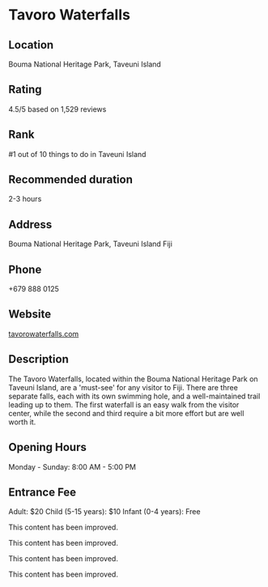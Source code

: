
# Tavoro Waterfalls

## Location

Bouma National Heritage Park, Taveuni Island

## Rating

4.5/5 based on 1,529 reviews

## Rank

#1 out of 10 things to do in Taveuni Island

## Recommended duration

2-3 hours

## Address

Bouma National Heritage Park, Taveuni Island Fiji

## Phone

+679 888 0125

## Website

[tavorowaterfalls.com](http://www.tavorowaterfalls.com)

## Description

The Tavoro Waterfalls, located within the Bouma National Heritage Park on Taveuni Island, are a 'must-see' for any visitor to Fiji. There are three separate falls, each with its own swimming hole, and a well-maintained trail leading up to them. The first waterfall is an easy walk from the visitor center, while the second and third require a bit more effort but are well worth it.

## Opening Hours

Monday - Sunday: 8:00 AM - 5:00 PM

## Entrance Fee

Adult: $20
Child (5-15 years): $10
Infant (0-4 years): Free


This content has been improved.

This content has been improved.

This content has been improved.

This content has been improved.